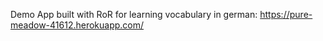 Demo App built with RoR for learning vocabulary in german: https://pure-meadow-41612.herokuapp.com/

